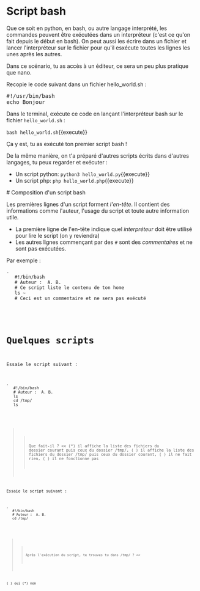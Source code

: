 # Script bash

Que ce soit en python, en bash, ou autre langage interprété, les commandes peuvent être exécutées dans un interpréteur (c'est ce qu'on fait depuis le début en bash).
On peut aussi les écrire dans un fichier et lancer l'interpréteur sur le fichier pour qu'il esxécute toutes les lignes les unes après les autres.

Dans ce scénario, tu as accès à un éditeur, ce sera un peu plus pratique que nano.

Recopie le code suivant dans un fichier hello_world.sh :

<pre class="file" data-filename="hello_world.sh" data-target="replace">#!/usr/bin/bash
echo Bonjour
</pre>


Dans le terminal, exécute ce code en lançant l'interpréteur bash sur le fichier `hello_world.sh` :

`bash hello_world.sh`{{execute}}

Ça y est, tu as exécuté ton premier script bash !

De la même manière, on t'a préparé d'autres scripts écrits dans d'autres langages, tu peux regarder et exécuter :

* Un script python:  `python3 hello_world.py`{{execute}}
* Un script php:  `php hello_world.php`{{execute}}


# Composition d'un script bash

Les premières lignes d'un script forment *l'en-tête*. Il contient des informations comme l'auteur,
l'usage du script et toute autre information utile.

 * La première ligne de l'en-tête indique quel *interpréteur* doit être utilisé pour lire le script (on y reviendra)
 * Les autres lignes commençant par des ``#`` sont des *commentaires* et ne sont pas exécutées.

Par exemple :
<pre>
<code class="bash">.
   #!/bin/bash
   # Auteur :  A. B.
   # Ce script liste le contenu de ton home
   ls ~
   # Ceci est un commentaire et ne sera pas exécuté
</bash>
</pre>

# Quelques scripts

Essaie le script suivant :

<pre>
<code class="bash">.
   #!/bin/bash
   # Auteur :  A. B.
   ls
   cd /tmp/
   ls
</bash>
</pre>


>> Que fait-il ? <<
(*) il affiche la liste des fichiers du dossier courant puis ceux du dossier /tmp/,
( ) il affiche la liste des fichiers du dossier /tmp/ puis ceux du dossier courant,
( ) il ne fait rien,
( ) il ne fonctionne pas


Essaie le script suivant :

<pre>
<code class="bash">.
   #!/bin/bash
   # Auteur :  A. B.
   cd /tmp/
</bash>
</pre>


>> Après l'exécution du script, te trouves tu dans /tmp/ ? <<

( ) oui
(*) non
